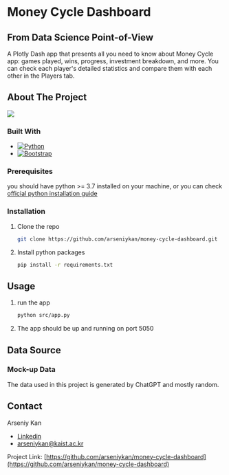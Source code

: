 # Money Cycle Dashboard
## From Data Science Point-of-View
A Plotly Dash app that presents all you need to know about Money Cycle app: games played, wins, progress, investment breakdown, and more. You can check each player's detailed statistics and compare them with each other in the Players tab.



<!-- ABOUT THE PROJECT -->
## About The Project
![](https://github.com/arseniykan/money-cycle-dashboard/blob/main/demo.gif)




### Built With


* [![Python][python.com]][python-url]
* [![Bootstrap][Bootstrap.com]][Bootstrap-url]



<!-- GETTING STARTED -->
### Prerequisites

you should have python >= 3.7 installed on your machine, or you can check
[official python installation guide](https://www.python.org/downloads/)



### Installation


1. Clone the repo
   ```sh
   git clone https://github.com/arseniykan/money-cycle-dashboard.git
   ```
2. Install python packages
   ```sh
   pip install -r requirements.txt
   ```

<!-- USAGE EXAMPLES -->
## Usage

1. run the app
   ```sh
   python src/app.py
   ```
2. The app should be up and running on port 5050


## Data Source
### Mock-up Data

The data used in this project is generated by ChatGPT and mostly random.




<!-- CONTACT -->
## Contact

Arseniy Kan
- [Linkedin](https://www.linkedin.com/in/arseniykan/) 
- arseniykan@kaist.ac.kr

Project Link: [https://github.com/arseniykan/money-cycle-dashboard](https://github.com/arseniykan/money-cycle-dashboard)


[Bootstrap.com]: https://img.shields.io/badge/Bootstrap-563D7C?style=for-the-badge&logo=bootstrap&logoColor=white
[Bootstrap-url]: https://getbootstrap.com
[python.com]:http://ForTheBadge.com/images/badges/made-with-python.svg
[python-url]:https://www.python.org/
[python-install]:https://www.python.org/downloads/

